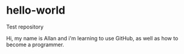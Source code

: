 # hello-world
Test repository

Hi, my name is Allan and i'm learning to use GitHub, as well as how to become a programmer.
